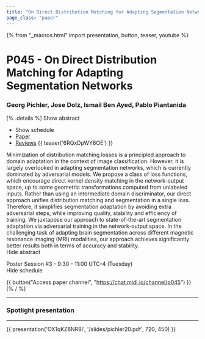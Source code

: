 ```yaml
---
title: "On Direct Distribution Matching for Adapting Segmentation Networks"
page_class: "paper"
---
```


{% from "_macros.html" import presentation, button, teaser, youtube %}

# P045 - On Direct Distribution Matching for Adapting Segmentation Networks

### Georg Pichler, Jose Dolz, Ismail Ben Ayed, Pablo Piantanida

[% .details %]
<a class="toggle_visibility" data-selector=".abstract" data-level="3">Show abstract</a>
- <a class="toggle_visibility" data-selector=".schedule" data-level="3">Show schedule</a>
- <a href="https://openreview.net/pdf?id=-C9f-eGAuV">Paper</a>
- <a href="https://openreview.net/forum?id=-C9f-eGAuV">Reviews</a>
{{ teaser('6RQxDpWY6OE') }}

<p>
    <span class="abstract">
        Minimization of distribution matching losses is a principled approach to domain adaptation in the context of image classification. However, it is largely overlooked in adapting segmentation networks, which is currently dominated by adversarial models. We propose a class of loss functions, which encourage direct kernel density matching in the network-output space, up to some geometric transformations computed from unlabeled inputs. Rather than using an intermediate domain discriminator, our direct approach unifies distribution matching and segmentation in a single loss. Therefore, it simplifies segmentation adaptation by avoiding extra adversarial steps, while improving quality, stability and efficiency of training. We juxtapose our approach to state-of-the-art segmentation adaptation via adversarial training in the network-output space. In the challenging task of adapting brain segmentation across different magnetic resonance imaging (MRI) modalities, our approach achieves significantly better results both in terms of accuracy and stability.      
        <br>
        <span class="actions"><a class="toggle_visibility" data-level="2">Hide abstract</a></span>
    </span>
</p>

<p>
    <span class="schedule">
        Poster Session #3  - 9:30 - 11:00 UTC-4 (Tuesday)
        <br>
        <span class="actions"><a class="toggle_visibility" data-level="2">Hide schedule</a></span>
    </span>
</p>

{{ button("Access paper channel", "https://chat.midl.io/channel/p045") }}
[% / %]

---

### Spotlight presentation

---

{{ presentation('OX1qKZ8NR8I', '/slides/pichler20.pdf', 720, 450) }}